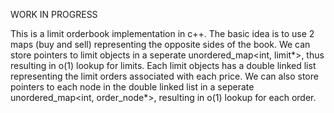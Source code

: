 WORK IN PROGRESS

This is a limit orderbook implementation in c++. 
The basic idea is to use 2 maps (buy and sell) representing the opposite sides of the book. 
We can store pointers to limit objects in a seperate unordered_map<int, limit*>, thus resulting in o(1) lookup for limits. 
Each limit objects has a double linked list representing the limit orders associated with each price. 
We can also store pointers to each node in the double linked list in a seperate unordered_map<int, order_node*>, resulting in o(1) lookup for each order. 
